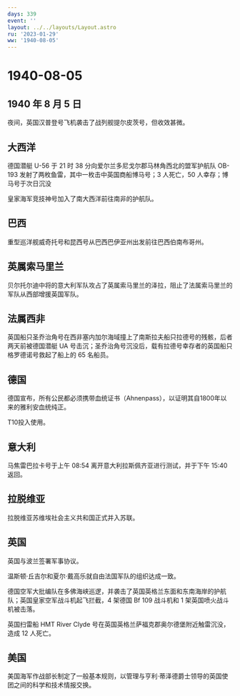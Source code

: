 ```yaml
---
days: 339
event: ''
layout: ../../layouts/Layout.astro
ru: '2023-01-29'
ww: '1940-08-05'
---
```


# 1940-08-05

## 1940 年 8 月 5 日

夜间，英国汉普登号飞机袭击了战列舰提尔皮茨号，但收效甚微。

## 大西洋

德国潜艇 U-56 于 21 时 38 分向爱尔兰多尼戈尔郡马林角西北的盟军护航队
OB-193 发射了两枚鱼雷，其中一枚击中英国商船博马号；3 人死亡，50
人幸存；博马号于次日沉没

皇家海军竞技神号加入了南大西洋前往南非的护航队。

## 巴西

重型巡洋舰威奇托号和昆西号从巴西巴伊亚州出发前往巴西伯南布哥州。

## 英属索马里兰

贝尔托尔迪中将的意大利军队攻占了英属索马里兰的泽拉，阻止了法属索马里兰的军队从西部增援英国军队。

## 法属西非

英国船只圣乔治角号在西非塞内加尔海域撞上了南斯拉夫船只拉德号的残骸，后者两天前被德国潜艇
UA
号击沉；圣乔治角号沉没后，载有拉德号幸存者的英国船只格罗德诺号救起了船上的
65 名船员。

## 德国

德国宣布，所有公民都必须携带血统证书（Ahnenpass），以证明其自1800年以来的雅利安血统纯正。

T10投入使用。

## 意大利

马焦雷巴拉卡号于上午 08:54 离开意大利拉斯佩齐亚进行测试，并于下午 15:40
返回。

## 拉脱维亚

拉脱维亚苏维埃社会主义共和国正式并入苏联。

## 英国

英国与波兰签署军事协议。

温斯顿·丘吉尔和夏尔·戴高乐就自由法国军队的组织达成一致。

德国空军大批编队在多佛海峡巡逻，并袭击了英国英格兰东面和东南海岸的护航队；英国皇家空军战斗机起飞拦截，4
架德国 Bf 109 战斗机和 1 架英国喷火战斗机被击落。

英国扫雷船 HMT River Clyde
号在英国英格兰萨福克郡奥尔德堡附近触雷沉没，造成 12 人死亡。

## 美国

美国海军作战部长制定了一般基本规则，以管理与亨利·蒂泽德爵士领导的英国使团之间的科学和技术情报交换。